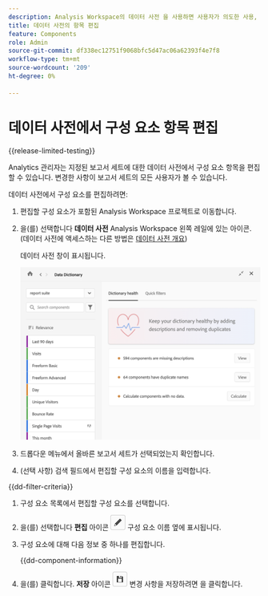```yaml
---
description: Analysis Workspace의 데이터 사전 을 사용하면 사용자가 의도한 사용, 승인됨, 중복 등 Analysis Workspace의 다양한 구성 요소를 카탈로그화하고 추적할 수 있습니다.
title: 데이터 사전의 항목 편집
feature: Components
role: Admin
source-git-commit: df338ec12751f9068bfc5d47ac06a62393f4e7f8
workflow-type: tm+mt
source-wordcount: '209'
ht-degree: 0%

---
```


# 데이터 사전에서 구성 요소 항목 편집

{{release-limited-testing}}

Analytics 관리자는 지정된 보고서 세트에 대한 데이터 사전에서 구성 요소 항목을 편집할 수 있습니다. 변경한 사항이 보고서 세트의 모든 사용자가 볼 수 있습니다.

데이터 사전에서 구성 요소를 편집하려면:

1. 편집할 구성 요소가 포함된 Analysis Workspace 프로젝트로 이동합니다.

1. 을(를) 선택합니다 **데이터 사전** Analysis Workspace 왼쪽 레일에 있는 아이콘. (데이터 사전에 액세스하는 다른 방법은 [데이터 사전 개요](/help/analyze/analysis-workspace/components/data-dictionary/data-dictionary-overview.md))

   데이터 사전 창이 표시됩니다.

   ![데이터 사전 관리 보기](assets/data-dictionary-admin.png)

1. 드롭다운 메뉴에서 올바른 보고서 세트가 선택되었는지 확인합니다.

1. (선택 사항) 검색 필드에서 편집할 구성 요소의 이름을 입력합니다.

{{dd-filter-criteria}}

1. 구성 요소 목록에서 편집할 구성 요소를 선택합니다.

1. 을(를) 선택합니다 **편집** 아이콘 ![데이터 사전 편집 아이콘](assets/data-dictionary-edit-icon.png) 구성 요소 이름 옆에 표시됩니다.

1. 구성 요소에 대해 다음 정보 중 하나를 편집합니다.

   {{dd-component-information}}

1. 을(를) 클릭합니다. **저장** 아이콘 ![데이터 사전 저장 아이콘](assets/data-dictionary-save-icon.png) 변경 사항을 저장하려면 을 클릭합니다.
